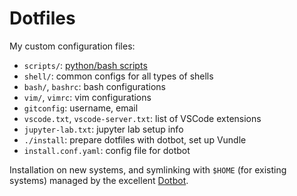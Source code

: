 # Dotfiles

My custom configuration files:

-   `scripts/`: [python/bash scripts](https://github.com/rajitbanerjee/scripts)
-   `shell/`: common configs for all types of shells
-   `bash/`, `bashrc`: bash configurations
-   `vim/`, `vimrc`: vim configurations
-   `gitconfig`: username, email
-   `vscode.txt`, `vscode-server.txt`: list of VSCode extensions
-   `jupyter-lab.txt`: jupyter lab setup info
-   `./install`: prepare dotfiles with dotbot, set up Vundle
-   `install.conf.yaml`: config file for dotbot

Installation on new systems, and symlinking with `$HOME` (for existing systems) managed by the excellent [Dotbot](https://github.com/anishathalye/dotbot).

